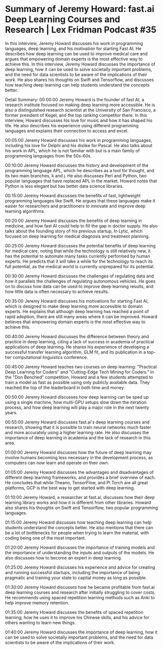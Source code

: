 # Summary of Jeremy Howard: fast.ai Deep Learning Courses and Research | Lex Fridman Podcast #35

In this interview, Jeremy Howard discusses his work in programming languages, deep learning, and his motivation for starting Fast AI. He describes how deep learning can be used to improve medical care and argues that empowering domain experts is the most effective way to achieve this.
In this interview, Jeremy Howard discusses the importance of deep learning, how it can be used to solve societally important problems, and the need for data scientists to be aware of the implications of their work. He also shares his thoughts on Swift and Tensorflow, and discusses how teaching deep learning can help students understand the concepts better.

Detail Summary: 
00:00:00
Jeremy Howard is the founder of fast AI, a research institute focused on making deep learning more accessible. He is also a distinguished research scientist at the University of San Francisco, a former president of Kegel, and the top ranking competitor there. In this interview, Howard discusses his love for music and how it has shaped his life. He also describes his experience using different programming languages and explains their connection to access and excel.

00:05:00
Jeremy Howard discusses his work in programming languages, including his love for Delphi and his dislike for Pascal. He also talks about his work in APL, which he is not familiar with but is a main family of programming languages from the 50s-60s.

00:10:00
Jeremy Howard discusses the history and development of the programming language APL, which he describes as a tool for thought, and its two main branches, k and j. He also discusses Perl and Python, two popular languages that have replaced APL in the market. Howard notes that Python is less elegant but has better data science libraries.

00:15:00
Jeremy Howard discusses the benefits of fast, lightweight programming languages like Swift. He argues that these languages make it easier for researchers and practitioners to innovate and improve deep learning algorithms.

00:20:00
Jeremy Howard discusses the benefits of deep learning in medicine, and how fast AI could help to fill the gap in doctor supply. He also talks about the founding story of his previous startup, In Lytic, which focused on deep learning for medical diagnosis and treatment planning.

00:25:00
Jeremy Howard discusses the potential benefits of deep learning for medical care, noting that while the technology is still relatively new, it has the potential to automate many tasks currently performed by human experts. He predicts that it will take a while for the technology to reach its full potential, as the medical world is currently unprepared for its potential.

00:30:00
Jeremy Howard discusses the challenges of regulating data and how it parallels the challenges of regulating autonomous vehicles. He goes on to discuss how data can be used to improve deep learning results, and how little data is often necessary to achieve results.

00:35:00
Jeremy Howard discusses his motivations for starting Fast AI, which is designed to make deep learning more accessible to domain experts. He explains that although deep learning has reached a point of rapid adoption, there are still many areas where it can be improved. Howard believes that empowering domain experts is the most effective way to achieve this.

00:40:00
Jeremy Howard discusses the difference between theory and practice in deep learning, citing a lack of success in academia of practical applications of deep learning. He shares his experience of developing a successful transfer learning algorithm, GLM fit, and its publication in a top-tier computational linguistics conference.

00:45:00
Jeremy Howard teaches two courses on deep learning: "Practical Deep Learning for Coders" and "Cutting-Edge Tech Mining for Coders." In the "Don Benched" competition, Howard and a few students attempted to train a model as fast as possible using only publicly available data. They reached the top of the leaderboard in both time and money.

00:50:00
Jeremy Howard discusses how deep learning can be sped up using a single machine, how multi-GPU setups slow down the iteration process, and how deep learning will play a major role in the next twenty years.

00:55:00
Jeremy Howard discusses fast.ai's deep learning courses and research, showing that it is possible to train neural networks much faster and more accurately using a higher learning rate. He also discusses the importance of deep learning in academia and the lack of research in this area.

01:00:00
Jeremy Howard discusses how the future of deep learning may involve humans becoming less necessary in the development process, as computers can now learn and operate on their own.

01:05:00
Jeremy Howard discusses the advantages and disadvantages of different deep learning frameworks, and provides a brief overview of each. He concludes that while Theano, TensorFlow, and PI Torch are all great platforms, GCP is the best way to get started with deep learning.

01:10:00
Jeremy Howard, a researcher at fast.ai, discusses how their deep learning library works and how it is different from other libraries. Howard also shares his thoughts on Swift and Tensorflow, two popular programming languages.

01:15:00
Jeremy Howard discusses how teaching deep learning can help students understand the concepts better. He also mentions that there can be a lot of bottlenecks for people when trying to learn the material, with coding being one of the most important.

01:20:00
Jeremy Howard discusses the importance of training models and the importance of understanding the inputs and outputs of the models. He also discusses how to become an expert in deep learning.

01:25:00
Jeremy Howard discusses his experience and advice for creating and running successful startups, including the importance of being pragmatic and training your state to capital money as long as possible.

01:30:00
Jeremy Howard discusses how he became profitable from fast.ai deep learning courses and research after initially struggling to cover costs. He recommends using spaced repetition learning methods such as Anki to help improve memory retention.

01:35:00
Jeremy Howard discusses the benefits of spaced repetition learning, how he uses it to improve his Chinese skills, and his advice for others wanting to learn new things.

01:40:00
Jeremy Howard discusses the importance of deep learning, how it can be used to solve societally important problems, and the need for data scientists to be aware of the implications of their work.

